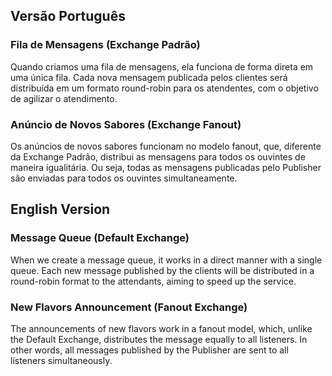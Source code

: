 ## Versão Português
### Fila de Mensagens (Exchange Padrão)
Quando criamos uma fila de mensagens, ela funciona de forma direta em uma única fila. Cada nova mensagem publicada pelos clientes será distribuída em um formato round-robin para os atendentes, com o objetivo de agilizar o atendimento.

### Anúncio de Novos Sabores (Exchange Fanout)
Os anúncios de novos sabores funcionam no modelo fanout, que, diferente da Exchange Padrão, distribui as mensagens para todos os ouvintes de maneira igualitária. Ou seja, todas as mensagens publicadas pelo Publisher são enviadas para todos os ouvintes simultaneamente.

## English Version
### Message Queue (Default Exchange)
When we create a message queue, it works in a direct manner with a single queue. Each new message published by the clients will be distributed in a round-robin format to the attendants, aiming to speed up the service.

### New Flavors Announcement (Fanout Exchange)
The announcements of new flavors work in a fanout model, which, unlike the Default Exchange, distributes the message equally to all listeners. In other words, all messages published by the Publisher are sent to all listeners simultaneously.